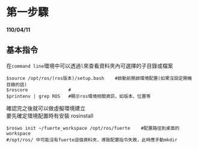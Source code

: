 # 第一步驟
#### 110/04/11
## 基本指令
在`command line`環境中可以透過`l`來查看資料夾內可選擇的子目錄或檔案

    $source /opt/ros/(ros版本)/setup.bash    #啟動前開啟環境配置(如果沒設定開機目錄的話)
    $roscore               #
    $printenv | grep ROS   #顯示ros環境相關資訊，如版本、位置等
    
確認完之後就可以做虛擬環境建立  
要先確定環境配置時有安裝 rosinstall
    
    $rosws init ~/fuerte_workspace /opt/ros/fuerte    #配置路徑到桌面的workspace
    #/opt/ros/ 中可能沒有fuerte這個資料夾，導致配置指令失敗，此時應手動mkdir
    
